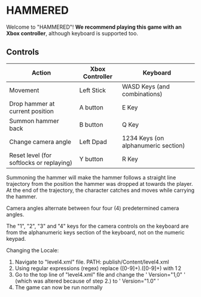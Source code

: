 # HAMMERED

Welcome to "HAMMERED"! **We recommend playing this game with an Xbox controller**, although keyboard is supported too.

## Controls

| Action                                   | Xbox Controller | Keyboard                            |
|------------------------------------------|-----------------|-------------------------------------|
| Movement                                 | Left Stick      | WASD Keys (and combinations)        |
| Drop hammer at current position          | A button        | E Key                               |
| Summon hammer back                       | B button        | Q Key                               |
| Change camera angle                      | Left Dpad       | 1234 Keys (on alphanumeric section) |
| Reset level (for softlocks or replaying) | Y button        | R Key                               |

Summoning the hammer will make the hammer follows a straight line trajectory from the position the hammer was dropped at towards the player. At the end of the trajectory, the character catches and moves while carrying the hammer.

Camera angles alternate between four four (4) predetermined camera angles.

The "1", "2", "3" and "4" keys for the camera controls on the keyboard are from the alphanumeric keys section of the keyboard, not on the numeric keypad.

Changing the Locale:
1. Navigate to "level4.xml" file. PATH: publish/Content/level4.xml
2. Using regular expressions (regex) replace ([0-9]+)\.([0-9]+) with $1\,$2
3. Go to the top line of "level4.xml" file and change the ' Version="1,0" ' (which was altered because of step 2.) to ' Version="1.0" '
4. The game can now be run normally
